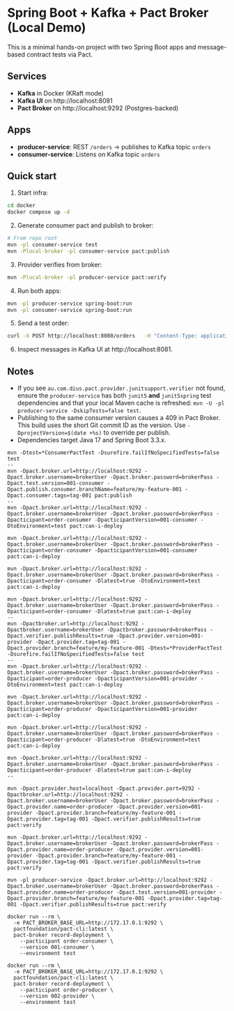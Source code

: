 # Spring Boot + Kafka + Pact Broker (Local Demo)

This is a minimal hands-on project with two Spring Boot apps and message-based contract tests via Pact.

## Services
- **Kafka** in Docker (KRaft mode)
- **Kafka UI** on http://localhost:8081
- **Pact Broker** on http://localhost:9292 (Postgres-backed)

## Apps
- **producer-service**: REST `/orders` -> publishes to Kafka topic `orders`
- **consumer-service**: Listens on Kafka topic `orders`

## Quick start

1. Start infra:
```bash
cd docker
docker compose up -d
```

2. Generate consumer pact and publish to broker:
```bash
# From repo root
mvn -pl consumer-service test
mvn -Plocal-broker -pl consumer-service pact:publish
```

3. Provider verifies from broker:
```bash
mvn -Plocal-broker -pl producer-service pact:verify
```

4. Run both apps:
```bash
mvn -pl producer-service spring-boot:run
mvn -pl consumer-service spring-boot:run
```

5. Send a test order:
```bash
curl -X POST http://localhost:8080/orders   -H "Content-Type: application/json"   -d '{"orderId":"123","customerId":"C-999","amount":199.99}'
```

6. Inspect messages in Kafka UI at http://localhost:8081.

## Notes
- If you see `au.com.dius.pact.provider.junitsupport.verifier` not found, ensure the `producer-service` has both `junit5` **and** `junit5spring` test dependencies and that your local Maven cache is refreshed: `mvn -U -pl producer-service -DskipTests=false test`.
- Publishing to the same consumer version causes a 409 in Pact Broker. This build uses the short Git commit ID as the version. Use `-DprojectVersion=$(date +%s)` to override per publish.
- Dependencies target Java 17 and Spring Boot 3.3.x.

```shell
mvn -Dtest=*ConsumerPactTest -Dsurefire.failIfNoSpecifiedTests=false test
--
mvn -Dpact.broker.url=http://localhost:9292 -Dpact.broker.username=brokerUser -Dpact.broker.password=brokerPass -Dpact.test.version=001-consumer -Dpact.publish.consumer.branchName=feature/my-feature-001 -Dpact.consumer.tags=tag-001 pact:publish
--
mvn -Dpact.broker.url=http://localhost:9292 -Dpact.broker.username=brokerUser -Dpact.broker.password=brokerPass -Dpacticipant=order-consumer -DpacticipantVersion=001-consumer -DtoEnvironment=test pact:can-i-deploy

mvn -Dpact.broker.url=http://localhost:9292 -Dpact.broker.username=brokerUser -Dpact.broker.password=brokerPass -Dpacticipant=order-consumer -DpacticipantVersion=001-consumer pact:can-i-deploy

mvn -Dpact.broker.url=http://localhost:9292 -Dpact.broker.username=brokerUser -Dpact.broker.password=brokerPass -Dpacticipant=order-consumer -Dlatest=true -DtoEnvironment=test pact:can-i-deploy

mvn -Dpact.broker.url=http://localhost:9292 -Dpact.broker.username=brokerUser -Dpact.broker.password=brokerPass -Dpacticipant=order-consumer -Dlatest=true pact:can-i-deploy
--
mvn -Dpactbroker.url=http://localhost:9292 -Dpactbroker.username=brokerUser -Dpactbroker.password=brokerPass -Dpact.verifier.publishResults=true -Dpact.provider.version=001-provider -Dpact.provider.tag=tag-001 -Dpact.provider.branch=feature/my-feature-001 -Dtest=*ProviderPactTest -Dsurefire.failIfNoSpecifiedTests=false test
--
mvn -Dpact.broker.url=http://localhost:9292 -Dpact.broker.username=brokerUser -Dpact.broker.password=brokerPass -Dpacticipant=order-producer -DpacticipantVersion=001-provider -DtoEnvironment=test pact:can-i-deploy

mvn -Dpact.broker.url=http://localhost:9292 -Dpact.broker.username=brokerUser -Dpact.broker.password=brokerPass -Dpacticipant=order-producer -DpacticipantVersion=001-provider pact:can-i-deploy

mvn -Dpact.broker.url=http://localhost:9292 -Dpact.broker.username=brokerUser -Dpact.broker.password=brokerPass -Dpacticipant=order-producer -Dlatest=true -DtoEnvironment=test pact:can-i-deploy

mvn -Dpact.broker.url=http://localhost:9292 -Dpact.broker.username=brokerUser -Dpact.broker.password=brokerPass -Dpacticipant=order-producer -Dlatest=true pact:can-i-deploy
--

mvn -Dpact.provider.host=localhost -Dpact.provider.port=9292 -Dpactbroker.url=http://localhost:9292 -Dpact.broker.username=brokerUser -Dpact.broker.password=brokerPass -Dpact.provider.name=order-producer -Dpact.provider.version=001-provider -Dpact.provider.branch=feature/my-feature-001 -Dpact.provider.tag=tag-001 -Dpact.verifier.publishResults=true pact:verify 

mvn -Dpact.broker.url=http://localhost:9292 -Dpact.broker.username=brokerUser -Dpact.broker.password=brokerPass -Dpact.provider.name=order-producer -Dpact.provider.version=001-provider -Dpact.provider.branch=feature/my-feature-001 -Dpact.provider.tag=tag-001 -Dpact.verifier.publishResults=true pact:verify 

mvn -pl producer-service -Dpact.broker.url=http://localhost:9292 -Dpact.broker.username=brokerUser -Dpact.broker.password=brokerPass -Dpact.provider.name=order-producer -Dpact.test.version=001-provider -Dpact.provider.branch=feature/my-feature-001 -Dpact.provider.tag=tag-001 -Dpact.verifier.publishResults=true pact:verify 
```

```shell
docker run --rm \
  -e PACT_BROKER_BASE_URL=http://172.17.0.1:9292 \
  pactfoundation/pact-cli:latest \
  pact-broker record-deployment \
    --pacticipant order-consumer \
    --version 001-consumer \
    --environment test

docker run --rm \
  -e PACT_BROKER_BASE_URL=http://172.17.0.1:9292 \
  pactfoundation/pact-cli:latest \
  pact-broker record-deployment \
    --pacticipant order-producer \
    --version 002-provider \
    --environment test
```
